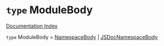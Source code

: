 # `type` ModuleBody

[Documentation Index](../README.md)

`type` ModuleBody = [NamespaceBody](../private.type.NamespaceBody/README.md) | [JSDocNamespaceBody](../private.type.JSDocNamespaceBody/README.md)
